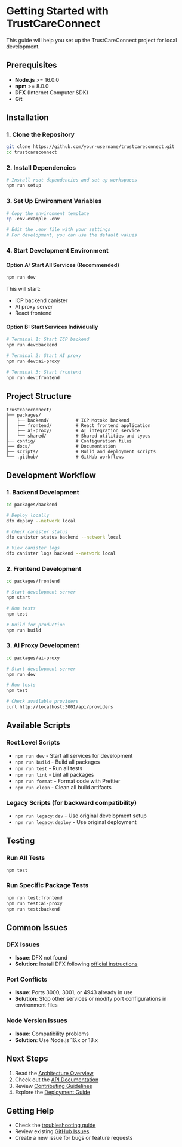 # Getting Started with TrustCareConnect

This guide will help you set up the TrustCareConnect project for local development.

## Prerequisites

- **Node.js** >= 16.0.0
- **npm** >= 8.0.0
- **DFX** (Internet Computer SDK)
- **Git**

## Installation

### 1. Clone the Repository

```bash
git clone https://github.com/your-username/trustcareconnect.git
cd trustcareconnect
```

### 2. Install Dependencies

```bash
# Install root dependencies and set up workspaces
npm run setup
```

### 3. Set Up Environment Variables

```bash
# Copy the environment template
cp .env.example .env

# Edit the .env file with your settings
# For development, you can use the default values
```

### 4. Start Development Environment

#### Option A: Start All Services (Recommended)
```bash
npm run dev
```

This will start:
- ICP backend canister
- AI proxy server
- React frontend

#### Option B: Start Services Individually
```bash
# Terminal 1: Start ICP backend
npm run dev:backend

# Terminal 2: Start AI proxy
npm run dev:ai-proxy

# Terminal 3: Start frontend
npm run dev:frontend
```

## Project Structure

```
trustcareconnect/
├── packages/
│   ├── backend/          # ICP Motoko backend
│   ├── frontend/         # React frontend application
│   ├── ai-proxy/         # AI integration service
│   └── shared/           # Shared utilities and types
├── config/               # Configuration files
├── docs/                 # Documentation
├── scripts/              # Build and deployment scripts
└── .github/              # GitHub workflows
```

## Development Workflow

### 1. Backend Development

```bash
cd packages/backend

# Deploy locally
dfx deploy --network local

# Check canister status
dfx canister status backend --network local

# View canister logs
dfx canister logs backend --network local
```

### 2. Frontend Development

```bash
cd packages/frontend

# Start development server
npm start

# Run tests
npm test

# Build for production
npm run build
```

### 3. AI Proxy Development

```bash
cd packages/ai-proxy

# Start development server
npm run dev

# Run tests
npm test

# Check available providers
curl http://localhost:3001/api/providers
```

## Available Scripts

### Root Level Scripts

- `npm run dev` - Start all services for development
- `npm run build` - Build all packages
- `npm run test` - Run all tests
- `npm run lint` - Lint all packages
- `npm run format` - Format code with Prettier
- `npm run clean` - Clean all build artifacts

### Legacy Scripts (for backward compatibility)

- `npm run legacy:dev` - Use original development setup
- `npm run legacy:deploy` - Use original deployment

## Testing

### Run All Tests
```bash
npm test
```

### Run Specific Package Tests
```bash
npm run test:frontend
npm run test:ai-proxy
npm run test:backend
```

## Common Issues

### DFX Issues
- **Issue**: DFX not found
- **Solution**: Install DFX following [official instructions](https://internetcomputer.org/docs/current/developer-docs/setup/install/)

### Port Conflicts
- **Issue**: Ports 3000, 3001, or 4943 already in use
- **Solution**: Stop other services or modify port configurations in environment files

### Node Version Issues
- **Issue**: Compatibility problems
- **Solution**: Use Node.js 16.x or 18.x

## Next Steps

1. Read the [Architecture Overview](../architecture/overview.md)
2. Check out the [API Documentation](../api/backend-api.md)
3. Review [Contributing Guidelines](./contributing.md)
4. Explore the [Deployment Guide](../deployment/local.md)

## Getting Help

- Check the [troubleshooting guide](./troubleshooting.md)
- Review existing [GitHub Issues](https://github.com/your-username/trustcareconnect/issues)
- Create a new issue for bugs or feature requests